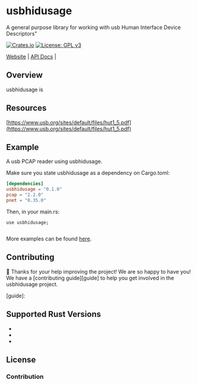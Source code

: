 # usbhidusage

A general purpose library for working with usb Human Interface Device Descriptors"

[![Crates.io][crates-badge]][crates-url]
[![License: GPL v3](https://img.shields.io/badge/License-GPLv3-blue.svg)](https://www.gnu.org/licenses/gpl-3.0)

[crates-badge]: https://img.shields.io/crates/v/usbhidusage.svg
[crates-url]: https://crates.io/crates/usbhidusage

[Website](https://) |
[API Docs](https://docs.rs/usbhidusage) |


## Overview

usbhidusage is



## Resources
[https://www.usb.org/sites/default/files/hut1_5.pdf](https://www.usb.org/sites/default/files/hut1_5.pdf)
## Example

A usb PCAP reader using usbhidusage.

Make sure you state usbhidusage as a dependency on Cargo.toml:

```toml
[dependencies]
usbhidusage = "0.1.0"
pcap = "2.2.0"
pnet = "0.35.0"
```
Then, in your main.rs:

```rust,no_run
use usbhidusage;


```

More examples can be found [here][examples].

[examples]: https://github.com/Cry-Tokyo/usbhidusage/tree/master/examples

## Contributing

:balloon: Thanks for your help improving the project! We are so happy to have
you! We have a [contributing guide][guide] to help you get involved in the usbhidusage
project.

[guide]:





## Supported Rust Versions

*
*
*




## License


### Contribution
